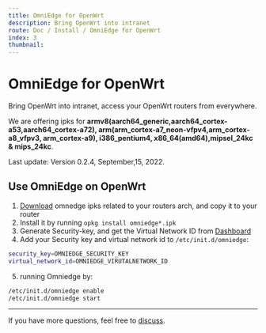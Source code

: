 ```yaml
---
title: OmniEdge for OpenWrt
description: Bring OpenWrt into intranet
route: Doc / Install / OmniEdge for OpenWrt
index: 3
thumbnail: 
---
```


# OmniEdge for OpenWrt

Bring OpenWrt into intranet, access your OpenWrt routers from everywhere.

We are offering ipks for **armv8(aarch64_generic,aarch64_cortex-a53,aarch64_cortex-a72), arm(arm_cortex-a7_neon-vfpv4,arm_cortex-a8_vfpv3, arm_cortex-a9), i386_pentium4, x86_64(amd64),mipsel_24kc & mips_24kc**.

Last update: Version 0.2.4, September,15, 2022.

## Use OmniEdge on OpenWrt

1. [Download](https://github.com/omniedgeio/omniedge/releases/tag/v0.2.4) omnedge ipks related to your routers arch, and copy it to your router
2. Install it by running `opkg install omniedge*.ipk`
3. Generate Security-key, and get the Virtual Network ID from [Dashboard](https://omniedge.io/dashboard)
4. Add your Security key and virtual network id to `/etc/init.d/omniedge`:

```bash
security_key=OMNIEDGE_SECURITY_KEY
virtual_network_id=OMNIEDGE_VIRUTALNETWORK_ID
```

5. running Omniedge by: 

```bash
/etc/init.d/omniedge enable
/etc/init.d/omniedge start
```



-----

If you have more questions, feel free to [discuss](https://github.com/omniedgeio/omniedge/discussions).